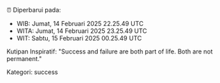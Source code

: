 ⏰ Diperbarui pada:
- WIB: Jumat, 14 Februari 2025 22.25.49 UTC
- WITA: Jumat, 14 Februari 2025 23.25.49 UTC
- WIT: Sabtu, 15 Februari 2025 00.25.49 UTC

Kutipan Inspiratif:
"Success and failure are both part of life. Both are not permanent."


Kategori: success

